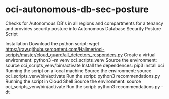 # oci-autonomous-db-sec-posture
Checks for Autonomous DB's in all regions and compartments for a tenancy and provides security posture info
Autonomous Database Security Posture Script

Installation
Download the python script: wget https://raw.githubusercontent.com/Halimer/oci-scripts/master/cloud_guard/all_detectors_responders.py
Create a virtual environment: python3 -m venv oci_scripts_venv
Source the environment: source oci_scripts_venv/bin/activate
Install the dependences: pip3 install oci
Running the script on a local machine
Source the environment: source oci_scripts_venv/bin/activate
Run the script: python3 recommendations.py
Running the script in Cloud Shell
Source the environment: source oci_scripts_venv/bin/activate
Run the script: python3 recommendations.py -dt
